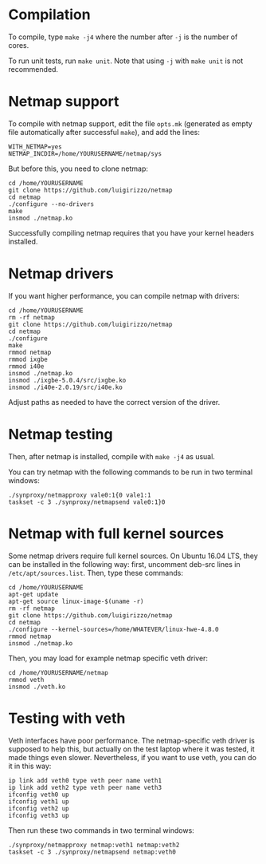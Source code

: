 # Compilation

To compile, type `make -j4` where the number after `-j` is the number of cores.

To run unit tests, run `make unit`. Note that using `-j` with `make unit` is
not recommended.

# Netmap support

To compile with netmap support, edit the file `opts.mk` (generated as empty
file automatically after successful `make`), and add the lines:

```
WITH_NETMAP=yes
NETMAP_INCDIR=/home/YOURUSERNAME/netmap/sys
```

But before this, you need to clone netmap:

```
cd /home/YOURUSERNAME
git clone https://github.com/luigirizzo/netmap
cd netmap
./configure --no-drivers
make
insmod ./netmap.ko
```

Successfully compiling netmap requires that you have your kernel headers
installed.

# Netmap drivers

If you want higher performance, you can compile netmap with drivers:

```
cd /home/YOURUSERNAME
rm -rf netmap
git clone https://github.com/luigirizzo/netmap
cd netmap
./configure
make
rmmod netmap
rmmod ixgbe
rmmod i40e
insmod ./netmap.ko
insmod ./ixgbe-5.0.4/src/ixgbe.ko
insmod ./i40e-2.0.19/src/i40e.ko
```

Adjust paths as needed to have the correct version of the driver.

# Netmap testing

Then, after netmap is installed, compile with `make -j4` as usual.

You can try netmap with the following commands to be run in two terminal
windows:

```
./synproxy/netmapproxy vale0:1{0 vale1:1
taskset -c 3 ./synproxy/netmapsend vale0:1}0
```

# Netmap with full kernel sources

Some netmap drivers require full kernel sources. On Ubuntu 16.04 LTS, they
can be installed in the following way: first, uncomment deb-src lines in
`/etc/apt/sources.list`. Then, type these commands:

```
cd /home/YOURUSERNAME
apt-get update
apt-get source linux-image-$(uname -r)
rm -rf netmap
git clone https://github.com/luigirizzo/netmap
cd netmap
./configure --kernel-sources=/home/WHATEVER/linux-hwe-4.8.0
rmmod netmap
insmod ./netmap.ko
```

Then, you may load for example netmap specific veth driver:

```
cd /home/YOURUSERNAME/netmap
rmmod veth
insmod ./veth.ko
```

# Testing with veth

Veth interfaces have poor performance. The netmap-specific veth driver is
supposed to help this, but actually on the test laptop where it was tested, it
made things even slower. Nevertheless, if you want to use veth, you can do it
in this way:

```
ip link add veth0 type veth peer name veth1
ip link add veth2 type veth peer name veth3
ifconfig veth0 up
ifconfig veth1 up
ifconfig veth2 up
ifconfig veth3 up
```

Then run these two commands in two terminal windows:
```
./synproxy/netmapproxy netmap:veth1 netmap:veth2
taskset -c 3 ./synproxy/netmapsend netmap:veth0
```
